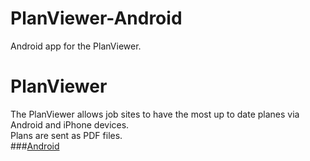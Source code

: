PlanViewer-Android
==================

Android app for the PlanViewer.

PlanViewer
==========

The PlanViewer allows job sites to have the most up to date planes via Android and iPhone devices.  
Plans are sent as PDF files.  
###[Android](https://github.com/ShaneBurkhart/PlanViewer-Android)

